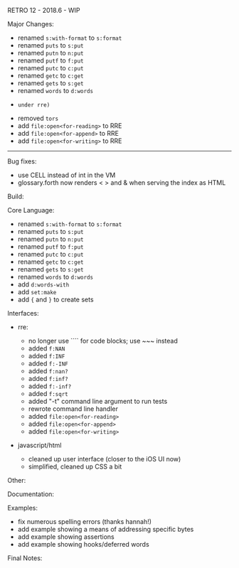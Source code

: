 RETRO 12 - 2018.6 - WIP

Major Changes:

- renamed `s:with-format` to `s:format`
- renamed `puts` to `s:put`
- renamed `putn` to `n:put`
- renamed `putf` to `f:put`
- renamed `putc` to `c:put`
- renamed `getc` to `c:get`
- renamed `gets` to `s:get`
- renamed `words` to `d:words`
- ```` no longer used for code blocks (now reserved for 'tests'
  under rre)
- removed `tors`
- add `file:open<for-reading>` to RRE
- add `file:open<for-append>` to RRE
- add `file:open<for-writing>` to RRE


----------------------------------------------------------------

Bug fixes:

- use CELL instead of int in the VM
- glossary.forth now renders < > and & when serving the index as
  HTML

Build:

Core Language:

- renamed `s:with-format` to `s:format`
- renamed `puts` to `s:put`
- renamed `putn` to `n:put`
- renamed `putf` to `f:put`
- renamed `putc` to `c:put`
- renamed `getc` to `c:get`
- renamed `gets` to `s:get`
- renamed `words` to `d:words`
- add `d:words-with`
- add `set:make`
- add `{` and `}` to create sets

Interfaces:

- rre:

  - no longer use ```` for code blocks; use ~~~ instead
  - added `f:NAN`
  - added `f:INF`
  - added `f:-INF`
  - added `f:nan?`
  - added `f:inf?`
  - added `f:-inf?`
  - added `f:sqrt`
  - added "-t" command line argument to run tests
  - rewrote command line handler
  - added `file:open<for-reading>`
  - added `file:open<for-append>`
  - added `file:open<for-writing>`

- javascript/html

  - cleaned up user interface (closer to the iOS UI now)
  - simplified, cleaned up CSS a bit

Other:

Documentation:

Examples:

- fix numerous spelling errors (thanks hannah!)
- add example showing a means of addressing specific bytes
- add example showing assertions
- add example showing hooks/deferred words

Final Notes:
